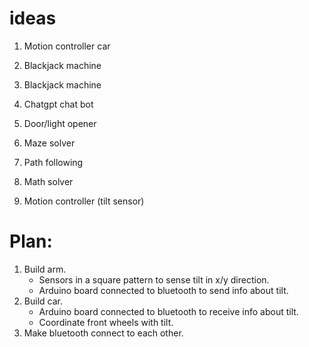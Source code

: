# ideas

1. Motion controller car
2. Blackjack machine

3. Blackjack machine
4. Chatgpt chat bot
5. Door/light opener
6. Maze solver
7. Path following
8. Math solver
9. Motion controller (tilt sensor)

# Plan:

1. Build arm.
   - Sensors in a square pattern to sense tilt in x/y direction.
   - Arduino board connected to bluetooth to send info about tilt.
2. Build car.
   - Arduino board connected to bluetooth to receive info about tilt.
   - Coordinate front wheels with tilt.
3. Make bluetooth connect to each other.
